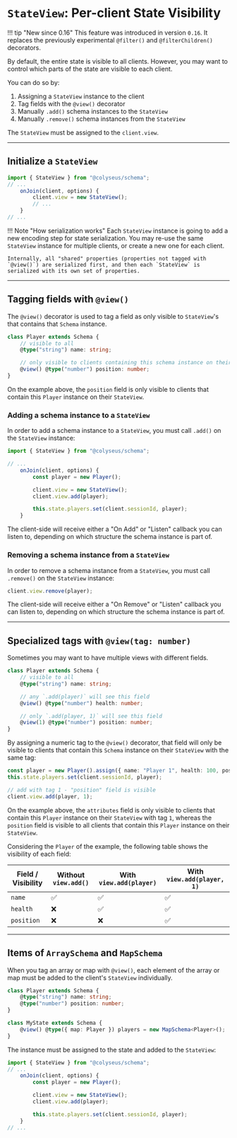# `StateView`: Per-client State Visibility

!!! tip "New since 0.16"
    This feature was introduced in version `0.16`. It replaces the previously experimental `@filter()` and `@filterChildren()` decorators.

By default, the entire state is visible to all clients. However, you may want to control which parts of the state are visible to each client.

You can do so by:

1. Assigning a `StateView` instance to the client
2. Tag fields with the `@view()` decorator
3. Manually `.add()` schema instances to the `StateView`
4. Manually `.remove()` schema instances from the `StateView`

The `StateView` must be assigned to the `client.view`.

---

## Initialize a `StateView`

```typescript
import { StateView } from "@colyseus/schema";
// ...
    onJoin(client, options) {
        client.view = new StateView();
        // ...
    }
// ...
```

!!! Note "How serialization works"
    Each `StateView` instance is going to add a new encoding step for state serialization. You may re-use the same `StateView` instance for multiple clients, or create a new one for each client.

    Internally, all "shared" properties (properties not tagged with `@view()`) are serialized first, and then each `StateView` is serialized with its own set of properties.

---

## Tagging fields with `@view()`

The `@view()` decorator is used to tag a field as only visible to `StateView`'s that contains that `Schema` instance.

```typescript
class Player extends Schema {
    // visible to all
    @type("string") name: string;

    // only visible to clients containing this schema instance on their `StateView`
    @view() @type("number") position: number;
}
```

On the example above, the `position` field is only visible to clients that contain this `Player` instance on their `StateView`.

### Adding a schema instance to a `StateView`

In order to add a schema instance to a `StateView`, you must call `.add()` on the `StateView` instance:

```typescript
import { StateView } from "@colyseus/schema";

// ...
    onJoin(client, options) {
        const player = new Player();

        client.view = new StateView();
        client.view.add(player);

        this.state.players.set(client.sessionId, player);
    }
```

The client-side will receive either a "On Add" or "Listen" callback you can listen to, depending on which structure the schema instance is part of.

### Removing a schema instance from a `StateView`

In order to remove a schema instance from a `StateView`, you must call `.remove()` on the `StateView` instance:

```typescript
client.view.remove(player);
```

The client-side will receive either a "On Remove" or "Listen" callback you can listen to, depending on which structure the schema instance is part of.

---

## Specialized tags with `@view(tag: number)`

Sometimes you may want to have multiple views with different fields.

```typescript
class Player extends Schema {
    // visible to all
    @type("string") name: string;

    // any `.add(player)` will see this field
    @view() @type("number") health: number;

    // only `.add(player, 1)` will see this field
    @view(1) @type("number") position: number;
}
```

By assigning a numeric tag to the `@view()` decorator, that field will only be visible to clients that contain this `Schema` instance on their `StateView` with the same tag:

```typescript
const player = new Player().assign({ name: "Player 1", health: 100, position: 0 });
this.state.players.set(client.sessionId, player);

// add with tag 1 - "position" field is visible
client.view.add(player, 1);
```


On the example above, the `attributes` field is only visible to clients that contain this `Player` instance on their `StateView` with tag `1`, whereas the `position` field is visible to all clients that contain this `Player` instance on their `StateView`.

Considering the `Player` of the example, the following table shows the visibility of each field:

| Field / Visibility | Without `view.add()` | With `view.add(player)` | With `view.add(player, 1)` |
|--------------------|----------------------|-------------------------|----------------------------|
| `name`             | ✅                   | ✅                       | ✅                         |
| `health`           | ❌                   | ✅                       | ✅                         |
| `position`         | ❌                   | ❌                       | ✅                         |

---

## Items of `ArraySchema` and `MapSchema`

When you tag an array or map with `@view()`, each element of the array or map must be added to the client's `StateView` individually.

```typescript
class Player extends Schema {
    @type("string") name: string;
    @type("number") position: number;
}

class MyState extends Schema {
    @view() @type({ map: Player }) players = new MapSchema<Player>();
}
```

The instance must be assigned to the state and added to the `StateView`:

```typescript
import { StateView } from "@colyseus/schema";
// ...
    onJoin(client, options) {
        const player = new Player();

        client.view = new StateView();
        client.view.add(player);

        this.state.players.set(client.sessionId, player);
    }
// ...
```
